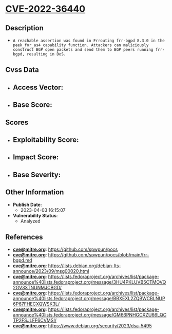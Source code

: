 
# [CVE-2022-36440](https://github.com/spwpun/pocs)

## Description

- `A reachable assertion was found in Frrouting frr-bgpd 8.3.0 in the peek_for_as4_capability function. Attackers can maliciously construct BGP open packets and send them to BGP peers running frr-bgpd, resulting in DoS.`

## Cvss Data

- **Access Vector**:
  - 
- **Base Score**:
  - 

## Scores

- **Exploitability Score**:
  - 
- **Impact Score**:
  - 
- **Base Severity**:
  - 

## Other Information

- **Publish Date**:
  - 2023-04-03 16:15:07
- **Vulnerability Status**:
  - Analyzed

## References

- **cve@mitre.org**: https://github.com/spwpun/pocs
- **cve@mitre.org**: https://github.com/spwpun/pocs/blob/main/frr-bgpd.md
- **cve@mitre.org**: https://lists.debian.org/debian-lts-announce/2023/09/msg00020.html
- **cve@mitre.org**: https://lists.fedoraproject.org/archives/list/package-announce%40lists.fedoraproject.org/message/3HU4PKLUVB5CTMOVQ2GV33TNUNMJCBGD/
- **cve@mitre.org**: https://lists.fedoraproject.org/archives/list/package-announce%40lists.fedoraproject.org/message/BBXEXL2ZQBWCBLNUP6P67FHECXQWSK3L/
- **cve@mitre.org**: https://lists.fedoraproject.org/archives/list/package-announce%40lists.fedoraproject.org/message/GM66PNHGCXZU66LQCTP2FSJLFF6CVMSI/
- **cve@mitre.org**: https://www.debian.org/security/2023/dsa-5495
